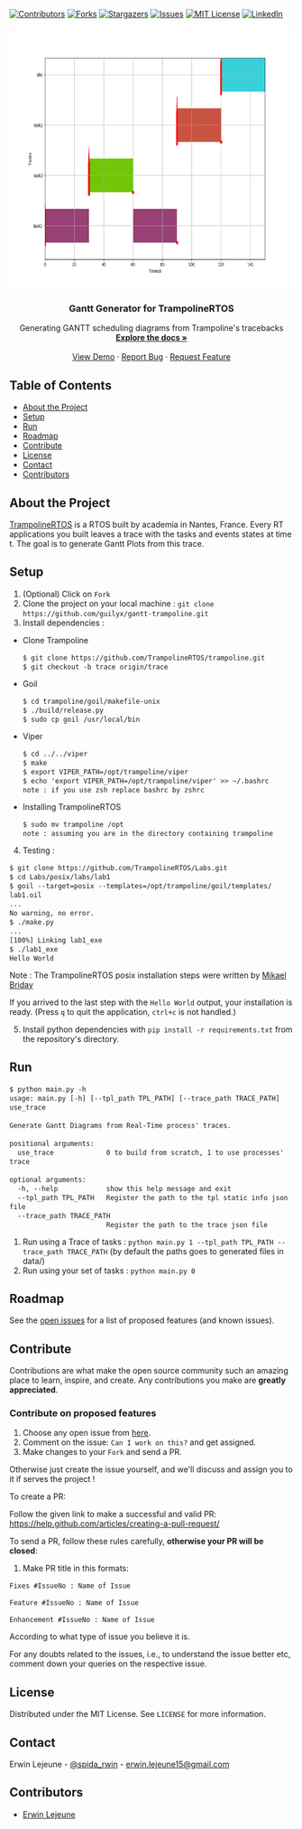 [![Contributors][contributors-shield]][contributors-url]
[![Forks][forks-shield]][forks-url]
[![Stargazers][stars-shield]][stars-url]
[![Issues][issues-shield]][issues-url]
[![MIT License][license-shield]][license-url]
[![LinkedIn][linkedin-shield]][linkedin-url]

<p align="center">
    <!--- relative path means image/image.png instead of https://etc... -->
    <img src="img/gantt.png" width="580" height="463">                           
</a>

  <h3 align="center">Gantt Generator for TrampolineRTOS</h3>

  <p align="center">
    Generating GANTT scheduling diagrams from Trampoline's tracebacks
    <br />
    <a href="https://github.com/Guilyx/gantt-trampoline/blob/master/README.md"><strong>Explore the docs »</strong></a>
    <br />
    <br />
    <a href="https://github.com/guilyx/gantt-trampoline">View Demo</a>
    ·
    <a href="https://github.com/guilyx/gantt-trampoline/issues">Report Bug</a>
    ·
    <a href="https://github.com/guilyx/gantt-trampoline/issues">Request Feature</a>
  </p>
</p>

## Table of Contents

* [About the Project](#about-the-project)
* [Setup](#setup)
* [Run](#run)
* [Roadmap](#roadmap)
* [Contribute](#contribute)
* [License](#license)
* [Contact](#contact)
* [Contributors](#contributors)

## About the Project

[TrampolineRTOS](https://github.com/TrampolineRTOS/trampoline) is a RTOS built by academia in Nantes, France. Every RT applications you built leaves a trace with the tasks and events states at time t. The goal is to generate Gantt Plots from this trace.

## Setup

1. (Optional) Click on `Fork`
2. Clone the project on your local machine : `git clone https://github.com/guilyx/gantt-trampoline.git`
3. Install dependencies : 
  - Clone Trampoline
    ```shell
    $ git clone https://github.com/TrampolineRTOS/trampoline.git
    $ git checkout -b trace origin/trace
    ```
  - Goil 
    ```shell
    $ cd trampoline/goil/makefile-unix
    $ ./build/release.py
    $ sudo cp goil /usr/local/bin
    ```
  - Viper
    ```shell
    $ cd ../../viper
    $ make
    $ export VIPER_PATH=/opt/trampoline/viper
    $ echo 'export VIPER_PATH=/opt/trampoline/viper' >> ~/.bashrc
    note : if you use zsh replace bashrc by zshrc
    ```
  - Installing TrampolineRTOS
    ```shell
    $ sudo mv trampoline /opt
    note : assuming you are in the directory containing trampoline
    ```
4. Testing :
  ```shell
  $ git clone https://github.com/TrampolineRTOS/Labs.git
  $ cd Labs/posix/labs/lab1
  $ goil --target=posix --templates=/opt/trampoline/goil/templates/ lab1.oil
  ...
  No warning, no error.
  $ ./make.py
  ...
  [100%] Linking lab1_exe
  $ ./lab1_exe
  Hello World
  ```

Note : The TrampolineRTOS posix installation steps were written by [Mikael Briday](https://github.com/mbriday)

If you arrived to the last step with the `Hello World` output, your installation is ready. (Press `q`  to quit the application, `ctrl+c` is not handled.)


5. Install python dependencies with `pip install -r requirements.txt` from the repository's directory.

## Run

```shell
$ python main.py -h
usage: main.py [-h] [--tpl_path TPL_PATH] [--trace_path TRACE_PATH] use_trace

Generate Gantt Diagrams from Real-Time process' traces.

positional arguments:
  use_trace             0 to build from scratch, 1 to use processes' trace

optional arguments:
  -h, --help            show this help message and exit
  --tpl_path TPL_PATH   Register the path to the tpl static info json file
  --trace_path TRACE_PATH
                        Register the path to the trace json file
```

1. Run using a Trace of tasks : `python main.py 1 --tpl_path TPL_PATH --trace_path TRACE_PATH` (by default the paths goes to generated files in data/)
2. Run using your set of tasks : `python main.py 0`

## Roadmap

See the [open issues](https://github.com/guilyx/gantt-trampoline/issues) for a list of proposed features (and known issues).

## Contribute

Contributions are what make the open source community such an amazing place to learn, inspire, and create. Any contributions you make are **greatly appreciated**.

### Contribute on proposed features

1. Choose any open issue from [here](https://github.com/guilyx/gantt-trampoline/issues). 
2. Comment on the issue: `Can I work on this?` and get assigned.
3. Make changes to your `Fork` and send a PR.

Otherwise just create the issue yourself, and we'll discuss and assign you to it if serves the project !

To create a PR:

Follow the given link to make a successful and valid PR: https://help.github.com/articles/creating-a-pull-request/

To send a PR, follow these rules carefully, **otherwise your PR will be closed**:

1. Make PR title in this formats: 
```
Fixes #IssueNo : Name of Issue
``` 
```
Feature #IssueNo : Name of Issue
```
```
Enhancement #IssueNo : Name of Issue
```

According to what type of issue you believe it is.

For any doubts related to the issues, i.e., to understand the issue better etc, comment down your queries on the respective issue.

## License

Distributed under the MIT License. See `LICENSE` for more information.

## Contact

Erwin Lejeune - [@spida_rwin](https://twitter.com/spida_rwin) - erwin.lejeune15@gmail.com

## Contributors

- [Erwin Lejeune](https://github.com/Guilyx)

[contributors-shield]: https://img.shields.io/github/contributors/guilyx/gantt-trampoline.svg?style=flat-square
[contributors-url]: https://github.com/guilyx/gantt-trampoline/graphs/contributors
[forks-shield]: https://img.shields.io/github/forks/guilyx/gantt-trampoline.svg?style=flat-square
[forks-url]: https://github.com/guilyx/gantt-trampoline/network/members
[stars-shield]: https://img.shields.io/github/stars/guilyx/gantt-trampoline.svg?style=flat-square
[stars-url]: https://github.com/guilyx/gantt-trampoline/stargazers
[issues-shield]: https://img.shields.io/github/issues/guilyx/gantt-trampoline.svg?style=flat-square
[issues-url]: https://github.com/guilyx/gantt-trampoline/issues
[license-shield]: https://img.shields.io/github/license/guilyx/gantt-trampoline.svg?style=flat-square
[license-url]: https://github.com/guilyx/gantt-trampoline/blob/master/LICENSE.md
[linkedin-shield]: https://img.shields.io/badge/-LinkedIn-black.svg?style=flat-square&logo=linkedin&colorB=555
[linkedin-url]: https://linkedin.com/in/erwinlejeune-lkn
